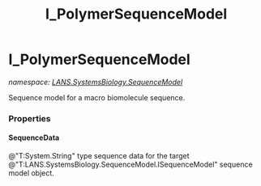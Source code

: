 ﻿---
title: I_PolymerSequenceModel
---

# I_PolymerSequenceModel
_namespace: [LANS.SystemsBiology.SequenceModel](N-LANS.SystemsBiology.SequenceModel.html)_

Sequence model for a macro biomolecule sequence.




### Properties

#### SequenceData
@"T:System.String" type sequence data for the target @"T:LANS.SystemsBiology.SequenceModel.ISequenceModel" sequence model object.
